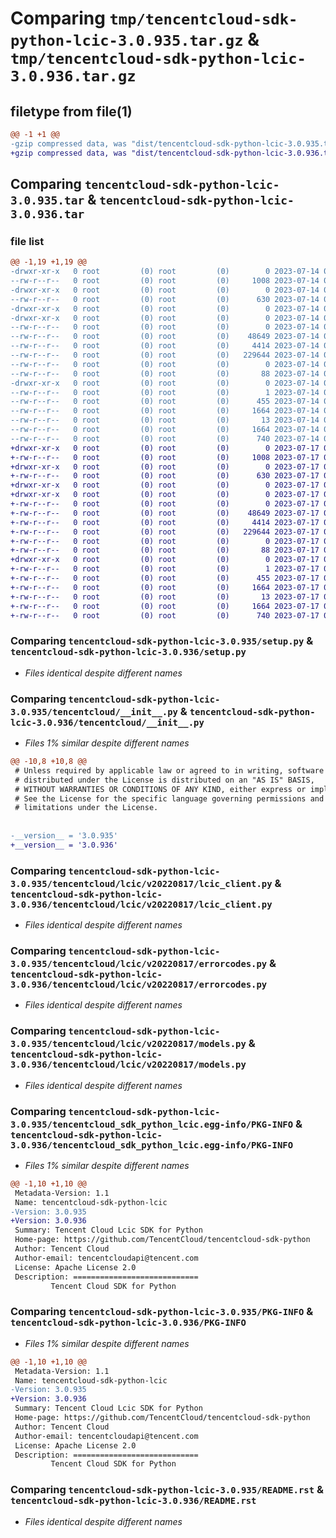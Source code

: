# Comparing `tmp/tencentcloud-sdk-python-lcic-3.0.935.tar.gz` & `tmp/tencentcloud-sdk-python-lcic-3.0.936.tar.gz`

## filetype from file(1)

```diff
@@ -1 +1 @@
-gzip compressed data, was "dist/tencentcloud-sdk-python-lcic-3.0.935.tar", last modified: Fri Jul 14 00:33:27 2023, max compression
+gzip compressed data, was "dist/tencentcloud-sdk-python-lcic-3.0.936.tar", last modified: Mon Jul 17 00:29:58 2023, max compression
```

## Comparing `tencentcloud-sdk-python-lcic-3.0.935.tar` & `tencentcloud-sdk-python-lcic-3.0.936.tar`

### file list

```diff
@@ -1,19 +1,19 @@
-drwxr-xr-x   0 root         (0) root         (0)        0 2023-07-14 00:33:27.000000 tencentcloud-sdk-python-lcic-3.0.935/
--rw-r--r--   0 root         (0) root         (0)     1008 2023-07-14 00:33:26.000000 tencentcloud-sdk-python-lcic-3.0.935/setup.py
-drwxr-xr-x   0 root         (0) root         (0)        0 2023-07-14 00:33:27.000000 tencentcloud-sdk-python-lcic-3.0.935/tencentcloud/
--rw-r--r--   0 root         (0) root         (0)      630 2023-07-14 00:33:26.000000 tencentcloud-sdk-python-lcic-3.0.935/tencentcloud/__init__.py
-drwxr-xr-x   0 root         (0) root         (0)        0 2023-07-14 00:33:27.000000 tencentcloud-sdk-python-lcic-3.0.935/tencentcloud/lcic/
-drwxr-xr-x   0 root         (0) root         (0)        0 2023-07-14 00:33:27.000000 tencentcloud-sdk-python-lcic-3.0.935/tencentcloud/lcic/v20220817/
--rw-r--r--   0 root         (0) root         (0)        0 2023-07-14 00:33:26.000000 tencentcloud-sdk-python-lcic-3.0.935/tencentcloud/lcic/v20220817/__init__.py
--rw-r--r--   0 root         (0) root         (0)    48649 2023-07-14 00:33:26.000000 tencentcloud-sdk-python-lcic-3.0.935/tencentcloud/lcic/v20220817/lcic_client.py
--rw-r--r--   0 root         (0) root         (0)     4414 2023-07-14 00:33:26.000000 tencentcloud-sdk-python-lcic-3.0.935/tencentcloud/lcic/v20220817/errorcodes.py
--rw-r--r--   0 root         (0) root         (0)   229644 2023-07-14 00:33:26.000000 tencentcloud-sdk-python-lcic-3.0.935/tencentcloud/lcic/v20220817/models.py
--rw-r--r--   0 root         (0) root         (0)        0 2023-07-14 00:33:26.000000 tencentcloud-sdk-python-lcic-3.0.935/tencentcloud/lcic/__init__.py
--rw-r--r--   0 root         (0) root         (0)       88 2023-07-14 00:33:27.000000 tencentcloud-sdk-python-lcic-3.0.935/setup.cfg
-drwxr-xr-x   0 root         (0) root         (0)        0 2023-07-14 00:33:27.000000 tencentcloud-sdk-python-lcic-3.0.935/tencentcloud_sdk_python_lcic.egg-info/
--rw-r--r--   0 root         (0) root         (0)        1 2023-07-14 00:33:27.000000 tencentcloud-sdk-python-lcic-3.0.935/tencentcloud_sdk_python_lcic.egg-info/dependency_links.txt
--rw-r--r--   0 root         (0) root         (0)      455 2023-07-14 00:33:27.000000 tencentcloud-sdk-python-lcic-3.0.935/tencentcloud_sdk_python_lcic.egg-info/SOURCES.txt
--rw-r--r--   0 root         (0) root         (0)     1664 2023-07-14 00:33:27.000000 tencentcloud-sdk-python-lcic-3.0.935/tencentcloud_sdk_python_lcic.egg-info/PKG-INFO
--rw-r--r--   0 root         (0) root         (0)       13 2023-07-14 00:33:27.000000 tencentcloud-sdk-python-lcic-3.0.935/tencentcloud_sdk_python_lcic.egg-info/top_level.txt
--rw-r--r--   0 root         (0) root         (0)     1664 2023-07-14 00:33:27.000000 tencentcloud-sdk-python-lcic-3.0.935/PKG-INFO
--rw-r--r--   0 root         (0) root         (0)      740 2023-07-14 00:33:26.000000 tencentcloud-sdk-python-lcic-3.0.935/README.rst
+drwxr-xr-x   0 root         (0) root         (0)        0 2023-07-17 00:29:58.000000 tencentcloud-sdk-python-lcic-3.0.936/
+-rw-r--r--   0 root         (0) root         (0)     1008 2023-07-17 00:29:58.000000 tencentcloud-sdk-python-lcic-3.0.936/setup.py
+drwxr-xr-x   0 root         (0) root         (0)        0 2023-07-17 00:29:58.000000 tencentcloud-sdk-python-lcic-3.0.936/tencentcloud/
+-rw-r--r--   0 root         (0) root         (0)      630 2023-07-17 00:29:58.000000 tencentcloud-sdk-python-lcic-3.0.936/tencentcloud/__init__.py
+drwxr-xr-x   0 root         (0) root         (0)        0 2023-07-17 00:29:58.000000 tencentcloud-sdk-python-lcic-3.0.936/tencentcloud/lcic/
+drwxr-xr-x   0 root         (0) root         (0)        0 2023-07-17 00:29:58.000000 tencentcloud-sdk-python-lcic-3.0.936/tencentcloud/lcic/v20220817/
+-rw-r--r--   0 root         (0) root         (0)        0 2023-07-17 00:29:58.000000 tencentcloud-sdk-python-lcic-3.0.936/tencentcloud/lcic/v20220817/__init__.py
+-rw-r--r--   0 root         (0) root         (0)    48649 2023-07-17 00:29:58.000000 tencentcloud-sdk-python-lcic-3.0.936/tencentcloud/lcic/v20220817/lcic_client.py
+-rw-r--r--   0 root         (0) root         (0)     4414 2023-07-17 00:29:58.000000 tencentcloud-sdk-python-lcic-3.0.936/tencentcloud/lcic/v20220817/errorcodes.py
+-rw-r--r--   0 root         (0) root         (0)   229644 2023-07-17 00:29:58.000000 tencentcloud-sdk-python-lcic-3.0.936/tencentcloud/lcic/v20220817/models.py
+-rw-r--r--   0 root         (0) root         (0)        0 2023-07-17 00:29:58.000000 tencentcloud-sdk-python-lcic-3.0.936/tencentcloud/lcic/__init__.py
+-rw-r--r--   0 root         (0) root         (0)       88 2023-07-17 00:29:58.000000 tencentcloud-sdk-python-lcic-3.0.936/setup.cfg
+drwxr-xr-x   0 root         (0) root         (0)        0 2023-07-17 00:29:58.000000 tencentcloud-sdk-python-lcic-3.0.936/tencentcloud_sdk_python_lcic.egg-info/
+-rw-r--r--   0 root         (0) root         (0)        1 2023-07-17 00:29:58.000000 tencentcloud-sdk-python-lcic-3.0.936/tencentcloud_sdk_python_lcic.egg-info/dependency_links.txt
+-rw-r--r--   0 root         (0) root         (0)      455 2023-07-17 00:29:58.000000 tencentcloud-sdk-python-lcic-3.0.936/tencentcloud_sdk_python_lcic.egg-info/SOURCES.txt
+-rw-r--r--   0 root         (0) root         (0)     1664 2023-07-17 00:29:58.000000 tencentcloud-sdk-python-lcic-3.0.936/tencentcloud_sdk_python_lcic.egg-info/PKG-INFO
+-rw-r--r--   0 root         (0) root         (0)       13 2023-07-17 00:29:58.000000 tencentcloud-sdk-python-lcic-3.0.936/tencentcloud_sdk_python_lcic.egg-info/top_level.txt
+-rw-r--r--   0 root         (0) root         (0)     1664 2023-07-17 00:29:58.000000 tencentcloud-sdk-python-lcic-3.0.936/PKG-INFO
+-rw-r--r--   0 root         (0) root         (0)      740 2023-07-17 00:29:58.000000 tencentcloud-sdk-python-lcic-3.0.936/README.rst
```

### Comparing `tencentcloud-sdk-python-lcic-3.0.935/setup.py` & `tencentcloud-sdk-python-lcic-3.0.936/setup.py`

 * *Files identical despite different names*

### Comparing `tencentcloud-sdk-python-lcic-3.0.935/tencentcloud/__init__.py` & `tencentcloud-sdk-python-lcic-3.0.936/tencentcloud/__init__.py`

 * *Files 1% similar despite different names*

```diff
@@ -10,8 +10,8 @@
 # Unless required by applicable law or agreed to in writing, software
 # distributed under the License is distributed on an "AS IS" BASIS,
 # WITHOUT WARRANTIES OR CONDITIONS OF ANY KIND, either express or implied.
 # See the License for the specific language governing permissions and
 # limitations under the License.
 
 
-__version__ = '3.0.935'
+__version__ = '3.0.936'
```

### Comparing `tencentcloud-sdk-python-lcic-3.0.935/tencentcloud/lcic/v20220817/lcic_client.py` & `tencentcloud-sdk-python-lcic-3.0.936/tencentcloud/lcic/v20220817/lcic_client.py`

 * *Files identical despite different names*

### Comparing `tencentcloud-sdk-python-lcic-3.0.935/tencentcloud/lcic/v20220817/errorcodes.py` & `tencentcloud-sdk-python-lcic-3.0.936/tencentcloud/lcic/v20220817/errorcodes.py`

 * *Files identical despite different names*

### Comparing `tencentcloud-sdk-python-lcic-3.0.935/tencentcloud/lcic/v20220817/models.py` & `tencentcloud-sdk-python-lcic-3.0.936/tencentcloud/lcic/v20220817/models.py`

 * *Files identical despite different names*

### Comparing `tencentcloud-sdk-python-lcic-3.0.935/tencentcloud_sdk_python_lcic.egg-info/PKG-INFO` & `tencentcloud-sdk-python-lcic-3.0.936/tencentcloud_sdk_python_lcic.egg-info/PKG-INFO`

 * *Files 1% similar despite different names*

```diff
@@ -1,10 +1,10 @@
 Metadata-Version: 1.1
 Name: tencentcloud-sdk-python-lcic
-Version: 3.0.935
+Version: 3.0.936
 Summary: Tencent Cloud Lcic SDK for Python
 Home-page: https://github.com/TencentCloud/tencentcloud-sdk-python
 Author: Tencent Cloud
 Author-email: tencentcloudapi@tencent.com
 License: Apache License 2.0
 Description: ============================
         Tencent Cloud SDK for Python
```

### Comparing `tencentcloud-sdk-python-lcic-3.0.935/PKG-INFO` & `tencentcloud-sdk-python-lcic-3.0.936/PKG-INFO`

 * *Files 1% similar despite different names*

```diff
@@ -1,10 +1,10 @@
 Metadata-Version: 1.1
 Name: tencentcloud-sdk-python-lcic
-Version: 3.0.935
+Version: 3.0.936
 Summary: Tencent Cloud Lcic SDK for Python
 Home-page: https://github.com/TencentCloud/tencentcloud-sdk-python
 Author: Tencent Cloud
 Author-email: tencentcloudapi@tencent.com
 License: Apache License 2.0
 Description: ============================
         Tencent Cloud SDK for Python
```

### Comparing `tencentcloud-sdk-python-lcic-3.0.935/README.rst` & `tencentcloud-sdk-python-lcic-3.0.936/README.rst`

 * *Files identical despite different names*

